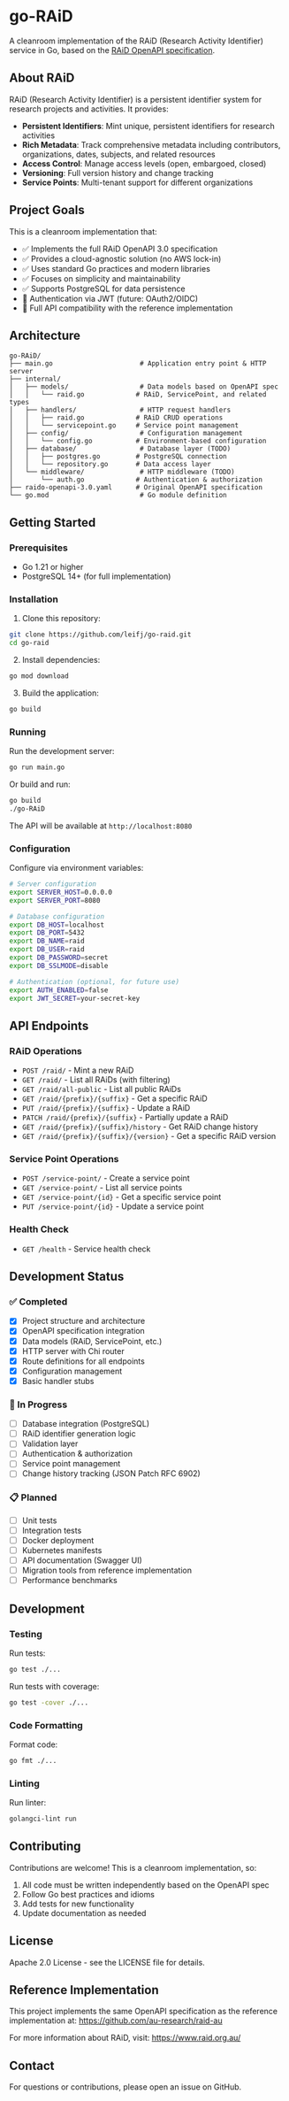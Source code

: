 # go-RAiD

A cleanroom implementation of the RAiD (Research Activity Identifier) service in Go, based on the [RAiD OpenAPI specification](https://github.com/au-research/raid-au/blob/main/api-svc/idl-raid-v2/src/raido-openapi-3.0.yaml).

## About RAiD

RAiD (Research Activity Identifier) is a persistent identifier system for research projects and activities. It provides:

- **Persistent Identifiers**: Mint unique, persistent identifiers for research activities
- **Rich Metadata**: Track comprehensive metadata including contributors, organizations, dates, subjects, and related resources
- **Access Control**: Manage access levels (open, embargoed, closed)
- **Versioning**: Full version history and change tracking
- **Service Points**: Multi-tenant support for different organizations

## Project Goals

This is a cleanroom implementation that:

- ✅ Implements the full RAiD OpenAPI 3.0 specification
- ✅ Provides a cloud-agnostic solution (no AWS lock-in)
- ✅ Uses standard Go practices and modern libraries
- ✅ Focuses on simplicity and maintainability
- ✅ Supports PostgreSQL for data persistence
- 🔄 Authentication via JWT (future: OAuth2/OIDC)
- 🔄 Full API compatibility with the reference implementation

## Architecture

```
go-RAiD/
├── main.go                      # Application entry point & HTTP server
├── internal/
│   ├── models/                  # Data models based on OpenAPI spec
│   │   └── raid.go             # RAiD, ServicePoint, and related types
│   ├── handlers/                # HTTP request handlers
│   │   ├── raid.go             # RAiD CRUD operations
│   │   └── servicepoint.go     # Service point management
│   ├── config/                  # Configuration management
│   │   └── config.go           # Environment-based configuration
│   ├── database/                # Database layer (TODO)
│   │   ├── postgres.go         # PostgreSQL connection
│   │   └── repository.go       # Data access layer
│   └── middleware/              # HTTP middleware (TODO)
│       └── auth.go             # Authentication & authorization
├── raido-openapi-3.0.yaml      # Original OpenAPI specification
└── go.mod                       # Go module definition
```

## Getting Started

### Prerequisites

- Go 1.21 or higher
- PostgreSQL 14+ (for full implementation)

### Installation

1. Clone this repository:
```bash
git clone https://github.com/leifj/go-raid.git
cd go-raid
```

2. Install dependencies:
```bash
go mod download
```

3. Build the application:
```bash
go build
```

### Running

Run the development server:
```bash
go run main.go
```

Or build and run:
```bash
go build
./go-RAiD
```

The API will be available at `http://localhost:8080`

### Configuration

Configure via environment variables:

```bash
# Server configuration
export SERVER_HOST=0.0.0.0
export SERVER_PORT=8080

# Database configuration
export DB_HOST=localhost
export DB_PORT=5432
export DB_NAME=raid
export DB_USER=raid
export DB_PASSWORD=secret
export DB_SSLMODE=disable

# Authentication (optional, for future use)
export AUTH_ENABLED=false
export JWT_SECRET=your-secret-key
```

## API Endpoints

### RAiD Operations

- `POST /raid/` - Mint a new RAiD
- `GET /raid/` - List all RAiDs (with filtering)
- `GET /raid/all-public` - List all public RAiDs
- `GET /raid/{prefix}/{suffix}` - Get a specific RAiD
- `PUT /raid/{prefix}/{suffix}` - Update a RAiD
- `PATCH /raid/{prefix}/{suffix}` - Partially update a RAiD
- `GET /raid/{prefix}/{suffix}/history` - Get RAiD change history
- `GET /raid/{prefix}/{suffix}/{version}` - Get a specific RAiD version

### Service Point Operations

- `POST /service-point/` - Create a service point
- `GET /service-point/` - List all service points
- `GET /service-point/{id}` - Get a specific service point
- `PUT /service-point/{id}` - Update a service point

### Health Check

- `GET /health` - Service health check

## Development Status

### ✅ Completed
- [x] Project structure and architecture
- [x] OpenAPI specification integration
- [x] Data models (RAiD, ServicePoint, etc.)
- [x] HTTP server with Chi router
- [x] Route definitions for all endpoints
- [x] Configuration management
- [x] Basic handler stubs

### 🔄 In Progress
- [ ] Database integration (PostgreSQL)
- [ ] RAiD identifier generation logic
- [ ] Validation layer
- [ ] Authentication & authorization
- [ ] Service point management
- [ ] Change history tracking (JSON Patch RFC 6902)

### 📋 Planned
- [ ] Unit tests
- [ ] Integration tests
- [ ] Docker deployment
- [ ] Kubernetes manifests
- [ ] API documentation (Swagger UI)
- [ ] Migration tools from reference implementation
- [ ] Performance benchmarks

## Development

### Testing

Run tests:
```bash
go test ./...
```

Run tests with coverage:
```bash
go test -cover ./...
```

### Code Formatting

Format code:
```bash
go fmt ./...
```

### Linting

Run linter:
```bash
golangci-lint run
```

## Contributing

Contributions are welcome! This is a cleanroom implementation, so:

1. All code must be written independently based on the OpenAPI spec
2. Follow Go best practices and idioms
3. Add tests for new functionality
4. Update documentation as needed

## License

Apache 2.0 License - see the LICENSE file for details.

## Reference Implementation

This project implements the same OpenAPI specification as the reference implementation at:
https://github.com/au-research/raid-au

For more information about RAiD, visit: https://www.raid.org.au/

## Contact

For questions or contributions, please open an issue on GitHub.
